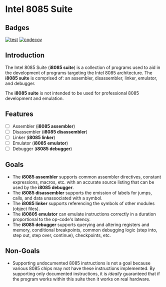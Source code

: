 # Intel 8085 Suite

## Badges
[![test](https://github.com/DeMiStudios/i8085-suite/workflows/test/badge.svg)](https://github.com/DeMiStudios/i8085-suite/actions)
[![codecov](https://codecov.io/gh/DeMiStudios/i8085-suite/branch/master/graph/badge.svg?token=0KUII4DLVU)](https://codecov.io/gh/DeMiStudios/i8085-suite)

## Introduction
The Intel 8085 Suite (**i8085 suite**) is a collection of programs used to aid in the development of programs targeting
the Intel 8085 architecture. The **i8085 suite** is comprised of: an assembler, disassembler, linker, emulator, and
debugger.

The **i8085 suite** is not intended to be used for professional 8085 development and emulation.

## Features
- [ ] Assembler (**i8085 assembler**)
- [ ] Disassembler (**i8085 disassembler**)
- [ ] Linker (**i8085 linker**)
- [ ] Emulator (**i8085 emulator**)
- [ ] Debugger (**i8085 debugger**)

## Goals
- The **i8085 assembler** supports common assembler directives, constant expressions, macros, etc. with an accurate
source listing that can be used by the **i8085 debugger**.
- The **i8085 disassembler** supports the emission of labels for jumps, calls, and data unassociated with a symbol.
- The **i8085 linker** supports referencing the symbols of other modules (object files).
- The **i80805 emulator** can emulate instructions correctly in a duration proportional to the op-code's latency.
- The **i8085 debugger** supports querying and altering registers and memory, conditional breakpoints, common debugging
logic (step into, step out, step over, continue), checkpoints, etc.

## Non-Goals
- Supporting undocumented 8085 instructions is not a goal because various 8085 chips may not have these instructions
implemented. By supporting only documented instructions, it is *ideally* guaranteed that if the program works within
this suite then it works on real hardware.
